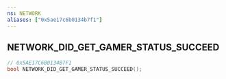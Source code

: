 ```yaml
---
ns: NETWORK
aliases: ["0x5ae17c6b0134b7f1"]
---
```

## NETWORK_DID_GET_GAMER_STATUS_SUCCEED

```c
// 0x5AE17C6B0134B7F1
bool NETWORK_DID_GET_GAMER_STATUS_SUCCEED();
```
